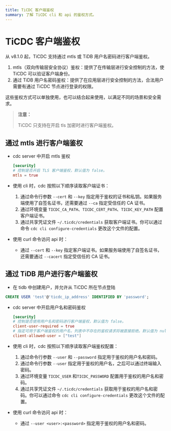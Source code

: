 ```yaml
---
title: TiCDC 客户端鉴权
summary: 了解 TiCDC cli 和 api 的鉴权方式。
---
```


# TiCDC 客户端鉴权

从 v8.1.0 起，TiCDC 支持通过 mtls 或 TiDB 用户名密码进行客户端鉴权。

  1. mtls（双向传输层安全协议）鉴权：提供了在传输层进行安全控制的方法，使 TiCDC 可以验证客户端身份。
  2. 通过 TiDB 用户名密码鉴权：提供了在应用层进行安全控制的方法，合法用户需要有通过 TiCDC 节点进行登录的权限。

这些鉴权方式可以单独使用，也可以结合起来使用，以满足不同的场景和安全需求。

> **注意：**
>
> TiCDC 只支持在开启 tls 加密时进行客户端鉴权。

## 通过 mtls 进行客户端鉴权

- cdc server 中开启 mtls 鉴权

  ```toml
  [security]
  # 控制是否开启 TLS 客户端鉴权，默认值为 false。
  mtls = true
  ```

- 使用 cli 时，cdc 按照以下顺序读取客户端证书：
  1. 通过命令行参数 `--cert` 和 `--key` 指定用于鉴权的证书和私钥。如果服务端使用了自签名证书，还需要通过 `--ca` 指定受信任的 CA 证书。
  2. 通过环境变量 `TICDC_CA_PATH`、`TICDC_CERT_PATH`、`TICDC_KEY_PATH` 配置客户端证书。
  3. 通过共享凭证文件 `~/.ticdc/credentials` 获取客户端证书。你可以通过命令 `cdc cli configure-credentials` 更改这个文件的配置。

- 使用 curl 命令访问 api 时：
    - 通过 `--cert` 和 `--key` 指定客户端证书。如果服务端使用了自签名证书，还需要通过 `--cacert` 指定受信任的 CA 证书。

## 通过 TiDB 用户进行客户端鉴权

- 在 tidb 中创建用户，并允许从 TiCDC 所在节点登陆

```sql
CREATE USER 'test'@'ticdc_ip_address' IDENTIFIED BY 'password';
```

- cdc server 中开启用户名和密码鉴权

  ```toml
  [security]
  # 控制是否使用用户名和密码进行客户端鉴权，默认值为 false。
  client-user-required = true
  # 指定可用于客户端鉴权的用户名，列表中不存在的鉴权请求将被直接拒绝。默认值为 null。
  client-allowed-user = ["test"]
  ```

- 使用 cli 时，cdc 按照以下顺序读取客户端鉴权配置：
  1. 通过命令行参数 `--user` 和 `--password` 指定用于鉴权的用户名和密码。
  2. 通过命令行参数 `--user` 指定用于鉴权的用户名，之后可以通过终端输入密码。
  3. 通过环境变量 `TICDC_USER` 和`TICDC_PASSWORD` 配置用于鉴权的用户名和密码。
  4. 通过共享凭证文件 `~/.ticdc/credentials` 获取用于鉴权的用户名和密码。你可以通过命令 `cdc cli configure-credentials` 更改这个文件的配置。

- 使用 curl 命令访问 api 时：
    - 通过 `--user <user>:<password>` 指定用于鉴权的用户名和密码。
